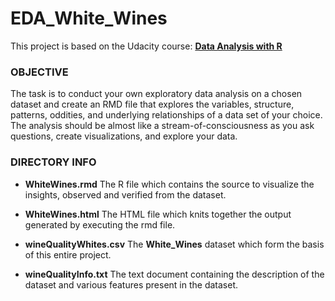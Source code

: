 # EDA_White_Wines

This project is based on the Udacity course: [**Data Analysis with R**](https://www.udacity.com/course/data-analysis-with-r--ud651)

### OBJECTIVE
The task is to conduct your own exploratory data analysis on a chosen dataset and create an RMD file that explores the variables, structure, patterns, oddities, and underlying relationships of a data set of your choice. The analysis should be almost like a stream-of-consciousness as you ask questions, create visualizations, and explore your data.

### DIRECTORY INFO
* **WhiteWines.rmd**
The R file which contains the source to visualize the insights, observed and verified from the dataset.

* **WhiteWines.html**
The HTML file which knits together the output generated by executing the rmd file.

* **wineQualityWhites.csv**
The **White_Wines** dataset which form the basis of this entire project.

* **wineQualityInfo.txt**
The text document containing the description of the dataset and various features present in the dataset.
